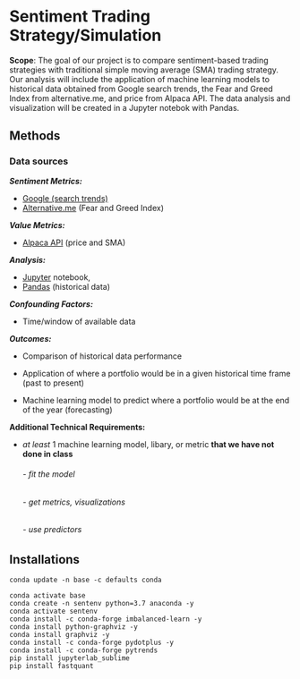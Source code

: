 # Sentiment Trading Strategy/Simulation

**Scope**: The goal of our project is to compare sentiment-based trading strategies with traditional simple moving average (SMA) trading strategy. Our analysis will include the application of machine learning models to historical data obtained from Google search trends, the Fear and Greed Index from  alternative.me, and price from Alpaca API. The data analysis and visualization will be created in a Jupyter notebok with Pandas.

## Methods

### Data sources

***Sentiment Metrics:***

- [Google (search trends)](https://trends.google.com/trends/explore)
- [Alternative.me](https://alternative.me/crypto/fear-and-greed-index/#history) (Fear and Greed Index)

***Value Metrics:***

- [Alpaca API](https://alpaca.markets/) (price and SMA)

***Analysis:***

- [Jupyter](https://jupyter.org/) notebook, 
- [Pandas](https://pandas.pydata.org/docs/) (historical data)

***Confounding Factors:***

- Time/window of available data

***Outcomes:***

- Comparison of historical data performance

- Application of where a portfolio would be in a given historical time frame (past to present)

- Machine learning model to predict where a portfolio would be at the end of the year (forecasting)


**Additional Technical Requirements:**

- *at least* 1 machine learning model, libary, or metric **that we have not done in class**

	<h6>- fit the model</h6>
	<h6>- get metrics, visualizations</h6>
	<h6>- use predictors</h6>


## Installations

```
conda update -n base -c defaults conda

conda activate base
conda create -n sentenv python=3.7 anaconda -y
conda activate sentenv
conda install -c conda-forge imbalanced-learn -y
conda install python-graphviz -y
conda install graphviz -y
conda install -c conda-forge pydotplus -y
conda install -c conda-forge pytrends
pip install jupyterlab_sublime
pip install fastquant

```
